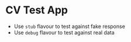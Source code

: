 # CV Test App

- Use `stub` flavour to test against fake response 
- Use `debug` flavour to test against real data
